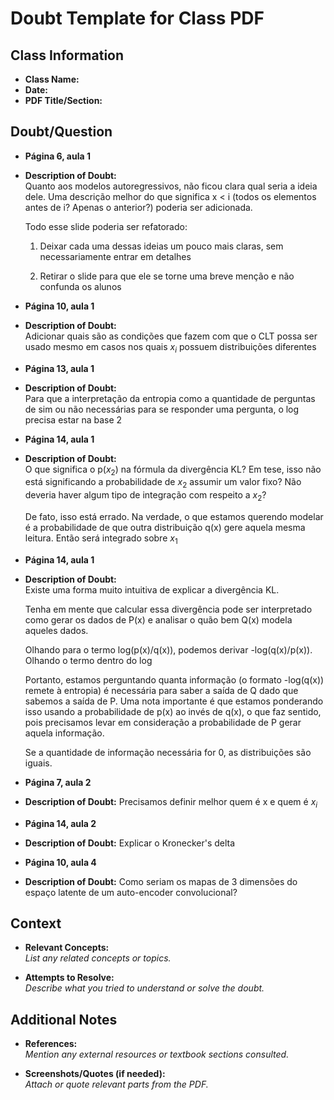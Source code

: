 # Doubt Template for Class PDF

## Class Information
- **Class Name:** 
- **Date:** 
- **PDF Title/Section:** 

## Doubt/Question
- **Página 6, aula 1** 
- **Description of Doubt:**  
    Quanto aos modelos autoregressivos, não ficou clara qual seria a ideia dele. Uma descrição melhor do que significa x < i (todos os elementos antes de i? Apenas o anterior?) poderia ser adicionada.

    Todo esse slide poderia ser refatorado:

    1) Deixar cada uma dessas ideias um pouco mais claras, sem necessariamente entrar em  detalhes

    2) Retirar o slide para que ele se torne uma breve menção e não confunda os alunos

- **Página 10, aula 1** 
- **Description of Doubt:**  
    Adicionar quais são as condições que fazem com que o CLT possa ser usado mesmo em casos nos quais $x_i$ possuem distribuições diferentes

- **Página 13, aula 1** 
- **Description of Doubt:**  
    Para que a interpretação da entropia como a quantidade de perguntas de sim ou não necessárias para se responder uma pergunta, o log precisa estar na base 2

- **Página 14, aula 1** 
- **Description of Doubt:**  
    O que significa o p($x_2$) na fórmula da divergência KL? Em tese, isso não está significando a probabilidade de $x_2$ assumir um valor fixo? Não deveria haver algum tipo de integração com respeito a $x_2$?

    De fato, isso está errado. Na verdade, o que estamos querendo modelar é a probabilidade de que outra distribuição q(x) gere aquela mesma leitura. Então será integrado sobre $x_1$

- **Página 14, aula 1** 
- **Description of Doubt:**  
    Existe uma forma muito intuitiva de explicar a divergência KL. 

    Tenha em mente que calcular essa divergência pode ser interpretado como gerar os dados de P(x) e analisar o quão bem Q(x) modela aqueles dados. 
    
    Olhando para o termo log(p(x)/q(x)), podemos derivar -log(q(x)/p(x)). Olhando o termo dentro do log
    
    Portanto, estamos perguntando quanta informação (o formato -log(q(x)) remete à entropia) é necessária para saber a saída de Q dado que sabemos a saída de P. Uma nota importante é que estamos ponderando isso usando a probabilidade de p(x) ao invés de q(x), o que faz sentido, pois precisamos levar em consideração a probabilidade de P gerar aquela informação. 

    Se a quantidade de informação necessária for 0, as distribuições são iguais. 

- **Página 7, aula 2** 
- **Description of Doubt:** 
    Precisamos definir melhor quem é x e quem é $x_i$

- **Página 14, aula 2** 
- **Description of Doubt:** 
    Explicar o Kronecker's delta

- **Página 10, aula 4** 
- **Description of Doubt:** 
    Como seriam os mapas de 3 dimensões do espaço latente de um auto-encoder convolucional?
    

## Context
- **Relevant Concepts:**  
    _List any related concepts or topics._

- **Attempts to Resolve:**  
    _Describe what you tried to understand or solve the doubt._

## Additional Notes
- **References:**  
    _Mention any external resources or textbook sections consulted._

- **Screenshots/Quotes (if needed):**  
    _Attach or quote relevant parts from the PDF._